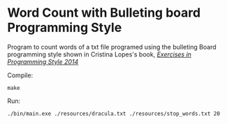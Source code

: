 # Word Count with Bulleting board Programming Style

Program to count words of a txt file programed using the bulleting Board programming style shown in Cristina Lopes's book, [*Exercises in Programming Style 2014*]( https://www.google.com/search?sa=X&sxsrf=ALeKk01rnGVwWf-mBIeDiLK1VlhuGBzdAQ:1610160543299&q=cristina+lopes+exercises+in+programming+style&stick=H4sIAAAAAAAAAONgFuLSz9U3MDU3qCqIV-LRT9c3NMqrMCoyNsvQkspOttJPys_P1k8sLcnIL7ICsYsV8vNyKh8xXmXkFnj5456w1GnGSWtOXmM8wsiFR72QBheba15JZkmlkBwXnxSSnRoMUjxcyG4oMcrYdWnaObYkwRglBoYc2TAHKSPB9jrNB9__v7fXEuJi9yz2yU9OzBFUkbtz_-JfoJgwF0dIYkV-Xn5upSADGHywV1LkFLG1OTB3xxt7QbHE__UPrns4SLAoMGgwGPY0MTJcTzZx0GJo2rfiEBsLB6MAgxWTBmMVEwcjzyJW3eSizOKSzLxEhZz8gtRihdSK1KLkzGIgKzNPoaAoP70oMTc3My9dobikMicVAIMmx7tBAQAA&ved=2ahUKEwj1sdu5643uAhWiA9QKHfUWBd4Qri4wE3oECAUQPA)

Compile:

    make
       
Run:
    
    ./bin/main.exe ./resources/dracula.txt ./resources/stop_words.txt 20
